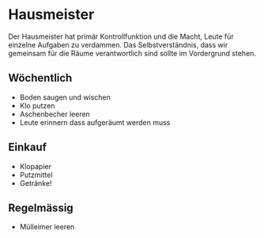 # Hausmeister

Der Hausmeister hat primär Kontrollfunktion und die Macht, Leute für einzelne Aufgaben zu verdammen. Das Selbstverständnis, dass wir gemeinsam für die Räume verantwortlich sind sollte im Vordergrund stehen.

## Wöchentlich

  * Boden saugen und wischen
  * Klo putzen
  * Aschenbecher leeren
  * Leute erinnern dass aufgeräumt werden muss

## Einkauf

  * Klopapier
  * Putzmittel
  * Getränke!

## Regelmässig

  * Mülleimer leeren
